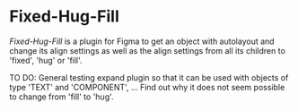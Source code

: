 # Fixed-Hug-Fill

_Fixed-Hug-Fill_ is a plugin for Figma to get an object with autolayout and change its align settings as well as the align settings from all its children to 'fixed', 'hug' or 'fill'.

TO DO:
General testing
expand plugin so that it can be used with objects of type 'TEXT' and 'COMPONENT', ...
Find out why it does not seem possible to change from 'fill' to 'hug'.


